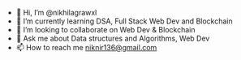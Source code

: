 - 👋 Hi, I’m @nikhilagrawxl
- 🌱 I’m currently learning DSA, Full Stack Web Dev and Blockchain
- 💞️ I’m looking to collaborate on Web Dev & Blockchain
- 💬 Ask me about Data structures and Algorithms, Web Dev
- 📫 How to reach me niknir136@gmail.com
